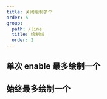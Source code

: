 ```yaml
---
title: 关闭绘制多个
order: 5
group:
  path: /line
  title: 绘制线
  order: 2
---
```


## 单次 enable 最多绘制一个

<code src="./addMultiple.tsx" compact="true"></code>

## 始终最多绘制一个

<code src="./multiple.tsx" compact="true"></code>
